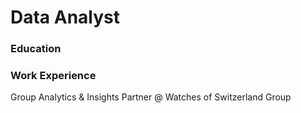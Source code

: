 # Data Analyst

### Education

### Work Experience
Group Analytics & Insights Partner @ Watches of Switzerland Group
